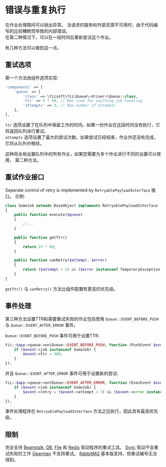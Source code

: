 错误与重复执行
=========================

在作业处理期间可以抛出异常。 当请求的服务和外部资源不可用时，由于代码编写的比较糟糕而导致的内部错误。  
在第二种情况下，可以在一段时间后重新尝试这个作业。

有几种方法可以做到这一点。

重试选项
-------------

第一个方法由组件选项实现:

```php
'components' => [
    'queue' => [
        'class' => \Yiisoft\Yii\Queue\<driver>\Queue::class,
        'ttr' => 5 * 60, // Max time for anything job handling 
        'attempts' => 3, // Max number of attempts
    ],
],
```

 `ttr` 选项设置了在队列中保留工作的时间。如果一份作业在这段时间没有执行，它将返回队列进行重试。  
 `attempts` 选项设置了最大的尝试次数。如果尝试已经结束，作业作还没有完成，它将从队列中移除。

这种将全局设置队列中的所有作业，如果您需要为多个作业进行不同的设置可以使用，
第二种方法。
 
重试作业接口
----------------------

Separate control of retry is implemented by `RetryablePayloadInterface` 接口。 示例:

```php
class SomeJob extends BaseObject implements RetryablePayloadInterface
{
    public function execute($queue)
    {
        //...
    }

    public function getTtr()
    {
        return 15 * 60;
    }

    public function canRetry($attempt, $error)
    {
        return ($attempt < 5) && ($error instanceof TemporaryException);
    }
}
```

`getTtr()` 与 `canRetry()` 方法比组件配置有更高的优先级。

事件处理
--------------

第三种方法设置TTR和需要重试失败的作业包括使用
`Queue::EVENT_BEFORE_PUSH` 与 `Queue::EVENT_AFTER_ERROR` 事件。

`Queue::EVENT_BEFORE_PUSH` 事件可用于设置TTR:

```php
Yii::$app->queue->on(Queue::EVENT_BEFORE_PUSH, function (PushEvent $event) {
    if ($event->job instanceof SomeJob) {
        $event->ttr = 300;
    }
});
```

并且 `Queue::EVENT_AFTER_ERROR` 事件可用于设置新的尝试:

```php
Yii::$app->queue->on(Queue::EVENT_AFTER_ERROR, function (ExecEvent $event) {
    if ($event->job instanceof SomeJob) {
        $event->retry = ($event->attempt < 5) && ($event->error instanceof TemporaryException);
    }
});
```

事件处理程序在 `RetryablePayloadInterface` 方法之后执行，因此具有最高优先级。

限制
------------

完全支持 [Beanstalk], [DB], [File] 和 [Redis] 驱动程序的重试工具。
[Sync] 驱动不会重试失败的工作 [Gearman] 不支持重试。
[RabbitMQ] 基本版支持，但重试编号无法得到。

[Beanstalk]: driver-beanstalk.md
[DB]: driver-db.md
[File]: driver-file.md
[Redis]: driver-redis.md
[Sync]: driver-sync.md
[Gearman]: driver-gearman.md
[RabbitMQ]: driver-amqp.md

